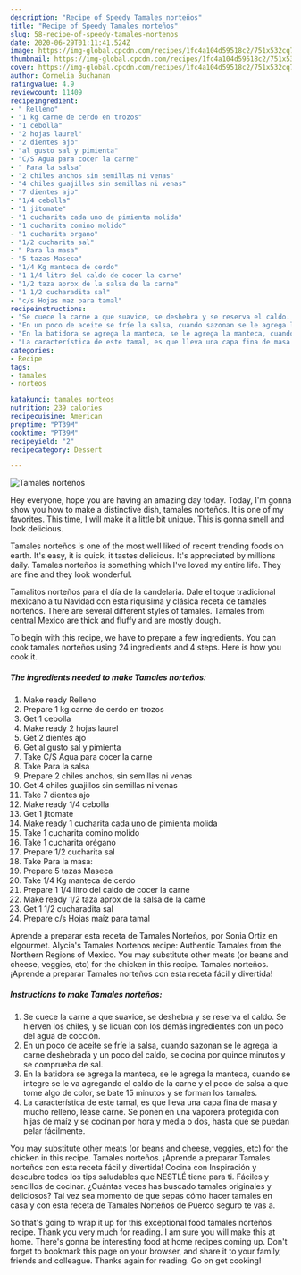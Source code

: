 ```yaml
---
description: "Recipe of Speedy Tamales norteños"
title: "Recipe of Speedy Tamales norteños"
slug: 58-recipe-of-speedy-tamales-nortenos
date: 2020-06-29T01:11:41.524Z
image: https://img-global.cpcdn.com/recipes/1fc4a104d59518c2/751x532cq70/tamales-nortenos-foto-principal.jpg
thumbnail: https://img-global.cpcdn.com/recipes/1fc4a104d59518c2/751x532cq70/tamales-nortenos-foto-principal.jpg
cover: https://img-global.cpcdn.com/recipes/1fc4a104d59518c2/751x532cq70/tamales-nortenos-foto-principal.jpg
author: Cornelia Buchanan
ratingvalue: 4.9
reviewcount: 11409
recipeingredient:
- " Relleno"
- "1 kg carne de cerdo en trozos"
- "1 cebolla"
- "2 hojas laurel"
- "2 dientes ajo"
- "al gusto sal y pimienta"
- "C/S Agua para cocer la carne"
- " Para la salsa"
- "2 chiles anchos sin semillas ni venas"
- "4 chiles guajillos sin semillas ni venas"
- "7 dientes ajo"
- "1/4 cebolla"
- "1 jitomate"
- "1 cucharita cada uno de pimienta molida"
- "1 cucharita comino molido"
- "1 cucharita organo"
- "1/2 cucharita sal"
- " Para la masa"
- "5 tazas Maseca"
- "1/4 Kg manteca de cerdo"
- "1 1/4 litro del caldo de cocer la carne"
- "1/2 taza aprox de la salsa de la carne"
- "1 1/2 cucharadita sal"
- "c/s Hojas maz para tamal"
recipeinstructions:
- "Se cuece la carne a que suavice, se deshebra y se reserva el caldo. Se hierven los chiles, y se licuan con los demás ingredientes con un poco del agua de cocción."
- "En un poco de aceite se fríe la salsa, cuando sazonan se le agrega la carne deshebrada y un poco del caldo, se cocina por quince minutos y se comprueba de sal."
- "En la batidora se agrega la manteca, se le agrega la manteca, cuando se integre se le va agregando el caldo de la carne y el poco de salsa a que tome algo de color, se bate 15 minutos y se forman los tamales."
- "La característica de este tamal, es que lleva una capa fina de masa y mucho relleno, léase carne. Se ponen en una vaporera protegida con hijas de maíz y se cocinan por hora y media o dos, hasta que se puedan pelar fácilmente."
categories:
- Recipe
tags:
- tamales
- norteos

katakunci: tamales norteos 
nutrition: 239 calories
recipecuisine: American
preptime: "PT39M"
cooktime: "PT39M"
recipeyield: "2"
recipecategory: Dessert

---
```



![Tamales norteños](https://img-global.cpcdn.com/recipes/1fc4a104d59518c2/751x532cq70/tamales-nortenos-foto-principal.jpg)

Hey everyone, hope you are having an amazing day today. Today, I'm gonna show you how to make a distinctive dish, tamales norteños. It is one of my favorites. This time, I will make it a little bit unique. This is gonna smell and look delicious.

Tamales norteños is one of the most well liked of recent trending foods on earth. It's easy, it is quick, it tastes delicious. It's appreciated by millions daily. Tamales norteños is something which I've loved my entire life. They are fine and they look wonderful.

Tamalitos norteños para el día de la candelaria. Dale el toque tradicional mexicano a tu Navidad con esta riquísima y clásica receta de tamales norteños. There are several different styles of tamales. Tamales from central Mexico are thick and fluffy and are mostly dough.


To begin with this recipe, we have to prepare a few ingredients. You can cook tamales norteños using 24 ingredients and 4 steps. Here is how you cook it.

<!--inarticleads1-->

##### The ingredients needed to make Tamales norteños:

1. Make ready  Relleno
1. Prepare 1 kg carne de cerdo en trozos
1. Get 1 cebolla
1. Make ready 2 hojas laurel
1. Get 2 dientes ajo
1. Get al gusto sal y pimienta
1. Take C/S Agua para cocer la carne
1. Take  Para la salsa
1. Prepare 2 chiles anchos, sin semillas ni venas
1. Get 4 chiles guajillos sin semillas ni venas
1. Take 7 dientes ajo
1. Make ready 1/4 cebolla
1. Get 1 jitomate
1. Make ready 1 cucharita cada uno de pimienta molida
1. Take 1 cucharita comino molido
1. Take 1 cucharita orégano
1. Prepare 1/2 cucharita sal
1. Take  Para la masa:
1. Prepare 5 tazas Maseca
1. Take 1/4 Kg manteca de cerdo
1. Prepare 1 1/4 litro del caldo de cocer la carne
1. Make ready 1/2 taza aprox de la salsa de la carne
1. Get 1 1/2 cucharadita sal
1. Prepare c/s Hojas maíz para tamal


Aprende a preparar esta receta de Tamales Norteños, por Sonia Ortiz en elgourmet. Alycia&#39;s Tamales Nortenos recipe: Authentic Tamales from the Northern Regions of Mexico. You may substitute other meats (or beans and cheese, veggies, etc) for the chicken in this recipe. Tamales norteños. ¡Aprende a preparar Tamales norteños con esta receta fácil y divertida! 

<!--inarticleads2-->

##### Instructions to make Tamales norteños:

1. Se cuece la carne a que suavice, se deshebra y se reserva el caldo. Se hierven los chiles, y se licuan con los demás ingredientes con un poco del agua de cocción.
1. En un poco de aceite se fríe la salsa, cuando sazonan se le agrega la carne deshebrada y un poco del caldo, se cocina por quince minutos y se comprueba de sal.
1. En la batidora se agrega la manteca, se le agrega la manteca, cuando se integre se le va agregando el caldo de la carne y el poco de salsa a que tome algo de color, se bate 15 minutos y se forman los tamales.
1. La característica de este tamal, es que lleva una capa fina de masa y mucho relleno, léase carne. Se ponen en una vaporera protegida con hijas de maíz y se cocinan por hora y media o dos, hasta que se puedan pelar fácilmente.


You may substitute other meats (or beans and cheese, veggies, etc) for the chicken in this recipe. Tamales norteños. ¡Aprende a preparar Tamales norteños con esta receta fácil y divertida! Cocina con Inspiración y descubre todos los tips saludables que NESTLÉ tiene para ti. Fáciles y sencillos de cocinar. ¿Cuántas veces has buscado tamales originales y deliciosos? Tal vez sea momento de que sepas cómo hacer tamales en casa y con esta receta de Tamales Norteños de Puerco seguro te vas a. 

So that's going to wrap it up for this exceptional food tamales norteños recipe. Thank you very much for reading. I am sure you will make this at home. There's gonna be interesting food at home recipes coming up. Don't forget to bookmark this page on your browser, and share it to your family, friends and colleague. Thanks again for reading. Go on get cooking!
